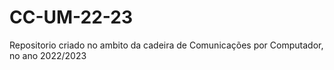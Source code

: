 # CC-UM-22-23
Repositorio criado no ambito da cadeira de Comunicações por Computador, no ano 2022/2023
